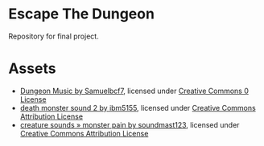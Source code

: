 # Escape The Dungeon
Repository for final project.




# Assets
- [Dungeon Music by Samuelbcf7](https://freesound.org/people/Samuelbcf7/sounds/578733/), licensed under [Creative Commons 0 License](http://creativecommons.org/publicdomain/zero/1.0/)
- [death monster sound 2 by ibm5155](https://freesound.org/people/ibm5155/sounds/174912/), licensed under [Creative Commons Attribution License](https://creativecommons.org/licenses/by/3.0/)
- [creature sounds » monster pain by soundmast123](https://freesound.org/people/soundmast123/sounds/571974/), licensed under [Creative Commons Attribution License](https://creativecommons.org/licenses/by/3.0/)